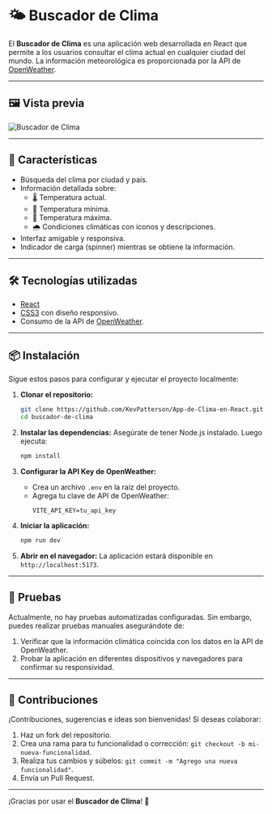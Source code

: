 # 🌤️ Buscador de Clima

El **Buscador de Clima** es una aplicación web desarrollada en React que permite a los usuarios consultar el clima actual en cualquier ciudad del mundo. La información meteorológica es proporcionada por la API de [OpenWeather](https://openweathermap.org/).

---

## 🖼️ Vista previa

![Buscador de Clima](./screenshot.png)

---

## 🚀 Características

- Búsqueda del clima por ciudad y país.
- Información detallada sobre:
  - 🌡️ Temperatura actual.
  - 🔽 Temperatura mínima.
  - 🔼 Temperatura máxima.
  - 🌧️ Condiciones climáticas con iconos y descripciones.
- Interfaz amigable y responsiva.
- Indicador de carga (spinner) mientras se obtiene la información.

---

## 🛠️ Tecnologías utilizadas

  - [React](https://reactjs.org/)
  - [CSS3](https://developer.mozilla.org/en-US/docs/Web/CSS) con diseño responsivo.
  - Consumo de la API de [OpenWeather](https://openweathermap.org/).

---

## 📦 Instalación

Sigue estos pasos para configurar y ejecutar el proyecto localmente:

1. **Clonar el repositorio:**
   ```bash
   git clone https://github.com/KevPatterson/App-de-Clima-en-React.git
   cd buscador-de-clima
   ```

2. **Instalar las dependencias:**
   Asegúrate de tener Node.js instalado. Luego ejecuta:
   ```bash
   npm install
   ```

3. **Configurar la API Key de OpenWeather:**
   - Crea un archivo `.env` en la raíz del proyecto.
   - Agrega tu clave de API de OpenWeather:
     ```env
     VITE_API_KEY=tu_api_key
     ```

4. **Iniciar la aplicación:**
   ```bash
   npm run dev
   ```

5. **Abrir en el navegador:**
   La aplicación estará disponible en `http://localhost:5173`.

---

## 🧪 Pruebas

Actualmente, no hay pruebas automatizadas configuradas. Sin embargo, puedes realizar pruebas manuales asegurándote de:

1. Verificar que la información climática coincida con los datos en la API de OpenWeather.
2. Probar la aplicación en diferentes dispositivos y navegadores para confirmar su responsividad.

---

## 🤝 Contribuciones

¡Contribuciones, sugerencias e ideas son bienvenidas! Si deseas colaborar:

1. Haz un fork del repositorio.
2. Crea una rama para tu funcionalidad o corrección: `git checkout -b mi-nueva-funcionalidad`.
3. Realiza tus cambios y súbelos: `git commit -m "Agrego una nueva funcionalidad"`.
4. Envía un Pull Request.

---

¡Gracias por usar el **Buscador de Clima**! 🌈
```
